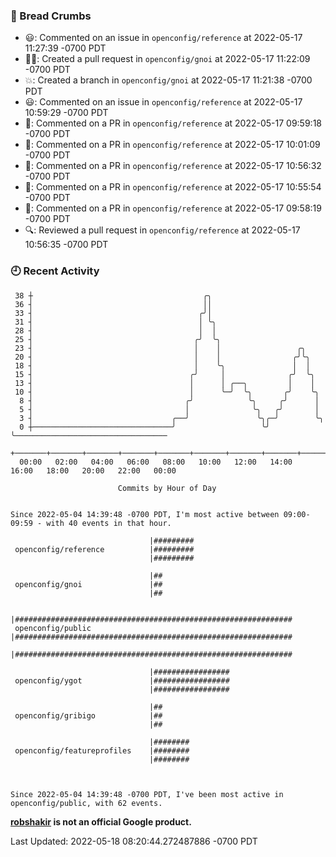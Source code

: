 ### 🍞 Bread Crumbs

 * 😃: Commented on an issue in `openconfig/reference` at 2022-05-17 11:27:39 -0700 PDT
 * ✍🏼: Created a pull request in `openconfig/gnoi` at 2022-05-17 11:22:09 -0700 PDT
 * 💥: Created a branch in `openconfig/gnoi` at 2022-05-17 11:21:38 -0700 PDT
 * 😃: Commented on an issue in `openconfig/reference` at 2022-05-17 10:59:29 -0700 PDT
 * 💬: Commented on a PR in  `openconfig/reference` at 2022-05-17 09:59:18 -0700 PDT
 * 💬: Commented on a PR in  `openconfig/reference` at 2022-05-17 10:01:09 -0700 PDT
 * 💬: Commented on a PR in  `openconfig/reference` at 2022-05-17 10:56:32 -0700 PDT
 * 💬: Commented on a PR in  `openconfig/reference` at 2022-05-17 10:55:54 -0700 PDT
 * 💬: Commented on a PR in  `openconfig/reference` at 2022-05-17 09:58:19 -0700 PDT
 * 🔍: Reviewed a pull request in  `openconfig/reference` at 2022-05-17 10:56:35 -0700 PDT

### 🕘 Recent Activity
```
 38 ┼                                      ╭╮
 36 ┤                                      ││
 33 ┤                                     ╭╯│
 31 ┤                                     │ ╰╮
 28 ┤                                     │  │
 25 ┤                                    ╭╯  ╰╮
 23 ┤                                    │    │                 ╭╮
 20 ┤                                    │    │                ╭╯╰╮
 18 ┤                                    │    ╰╮               │  │
 15 ┤                                   ╭╯     │              ╭╯  ╰╮
 13 ┤                                   │      │ ╭──╮         │    │
 10 ┤                                   │      ╰─╯  ╰╮       ╭╯    ╰╮
  8 ┤                                  ╭╯            ╰╮     ╭╯      │
  5 ┤                                  │              ╰╮   ╭╯       │
  3 ┤                               ╭──╯               ╰╮╭─╯        ╰╮
  0 ┼───────────────────────────────╯                   ╰╯           ╰──────────────────────────────────
    +───────+───────+───────+───────+───────+───────+───────+───────+───────+───────+───────+───────+────
  00:00   02:00   04:00   06:00   08:00   10:00   12:00   14:00   16:00   18:00   20:00   22:00   00:00   

						Commits by Hour of Day


Since 2022-05-04 14:39:48 -0700 PDT, I'm most active between 09:00-09:59 - with 40 events in that hour.

```



```
                               |#########
 openconfig/reference          |#########
                               |#########

                               |##
 openconfig/gnoi               |##
                               |##

                               |##############################################################
 openconfig/public             |##############################################################
                               |##############################################################

                               |#################
 openconfig/ygot               |#################
                               |#################

                               |##
 openconfig/gribigo            |##
                               |##

                               |########
 openconfig/featureprofiles    |########
                               |########



Since 2022-05-04 14:39:48 -0700 PDT, I've been most active in openconfig/public, with 62 events.

```
**[robshakir](mailto:robjs@google.com) is not an official Google product.**  


Last Updated: 2022-05-18 08:20:44.272487886 -0700 PDT
